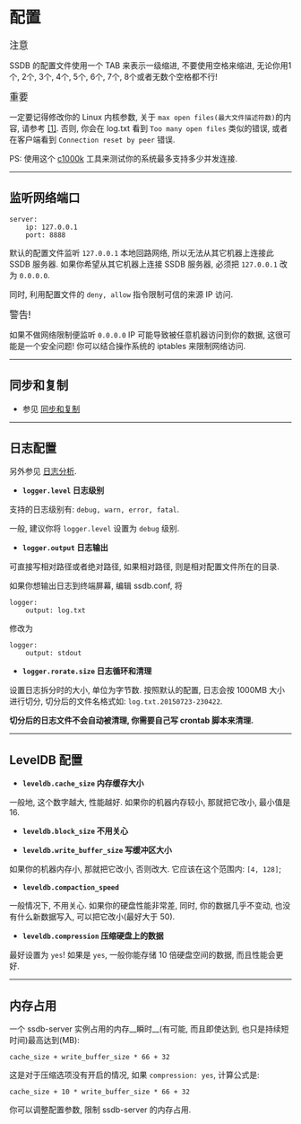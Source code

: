 # 配置

<span class="label label-success" style="font-size: 120%;">注意</span>
<div class="alert alert-info">
    SSDB 的配置文件使用一个 TAB 来表示一级缩进, 不要使用空格来缩进, 无论你用1个, 2个, 3个, 4个, 5个, 6个, 7个, 8个或者无数个空格都不行!
</div>

<span class="label label-warning" style="font-size: 120%;">重要</span>
<div class="alert alert-danger">
	一定要记得修改你的 Linux 内核参数, 关于 <code>max open files(最大文件描述符数)</code>的内容, 请参考 <a href="http://www.ideawu.net/blog/archives/740.html">[1]</a>. 否则, 你会在 log.txt 看到 <code>Too many open files</code> 类似的错误, 或者在客户端看到 <code>Connection reset by peer</code> 错误.
</div>

PS: 使用这个 [c1000k](https://github.com/ideawu/c1000k) 工具来测试你的系统最多支持多少并发连接.

---

## 监听网络端口

    server:
    	ip: 127.0.0.1
    	port: 8888

默认的配置文件监听 `127.0.0.1` 本地回路网络, 所以无法从其它机器上连接此 SSDB 服务器. 如果你希望从其它机器上连接 SSDB 服务器, 必须把 `127.0.0.1` 改为 `0.0.0.0`.

同时, 利用配置文件的 `deny, allow` 指令限制可信的来源 IP 访问.

<span class="label label-danger" style="font-size: 120%;">警告!</span>
<div class="alert alert-danger">
    如果不做网络限制便监听 <code>0.0.0.0</code> IP 可能导致被任意机器访问到你的数据, 这很可能是一个安全问题! 你可以结合操作系统的 iptables 来限制网络访问.
</div>

---

## 同步和复制

* 参见 [同步和复制](./replication.html)

---

## 日志配置

另外参见 [日志分析](./logs.html).

* __`logger.level` 日志级别__

支持的日志级别有: `debug, warn, error, fatal`.

一般, 建议你将 `logger.level` 设置为 `debug` 级别.

* __`logger.output` 日志输出__

可直接写相对路径或者绝对路径, 如果相对路径, 则是相对配置文件所在的目录.

如果你想输出日志到终端屏幕, 编辑 ssdb.conf, 将

	logger:
		output: log.txt

修改为

	logger:
		output: stdout

* __`logger.rorate.size` 日志循环和清理__

设置日志拆分时的大小, 单位为字节数. 按照默认的配置, 日志会按 1000MB 大小进行切分, 切分后的文件名格式如: `log.txt.20150723-230422`.

__切分后的日志文件不会自动被清理, 你需要自己写 crontab 脚本来清理.__


---

## LevelDB 配置

* __`leveldb.cache_size` 内存缓存大小__

一般地, 这个数字越大, 性能越好. 如果你的机器内存较小, 那就把它改小, 最小值是 16.

* __`leveldb.block_size` 不用关心__

* __`leveldb.write_buffer_size` 写缓冲区大小__

如果你的机器内存小, 那就把它改小, 否则改大. 它应该在这个范围内: `[4, 128]`;

* __`leveldb.compaction_speed`__

一般情况下, 不用关心. 如果你的硬盘性能非常差, 同时, 你的数据几乎不变动, 也没有什么新数据写入, 可以把它改小(最好大于 50).

* __`leveldb.compression` 压缩硬盘上的数据__

最好设置为 `yes`! 如果是 `yes`, 一般你能存储 10 倍硬盘空间的数据, 而且性能会更好.


---

## 内存占用

一个 ssdb-server 实例占用的内存__瞬时__(有可能, 而且即使达到, 也只是持续短时间)最高达到(MB):

	cache_size + write_buffer_size * 66 + 32

这是对于压缩选项没有开启的情况, 如果 `compression: yes`, 计算公式是:

	cache_size + 10 * write_buffer_size * 66 + 32

你可以调整配置参数, 限制 ssdb-server 的内存占用.
